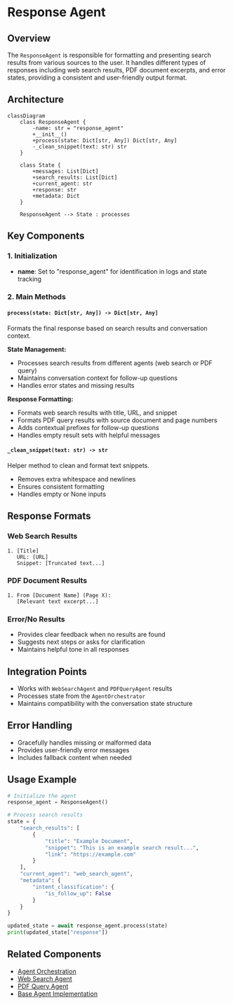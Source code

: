 # Response Agent

## Overview
The `ResponseAgent` is responsible for formatting and presenting search results from various sources to the user. It handles different types of responses including web search results, PDF document excerpts, and error states, providing a consistent and user-friendly output format.

## Architecture

```mermaid
classDiagram
    class ResponseAgent {
        -name: str = "response_agent"
        +__init__()
        +process(state: Dict[str, Any]) Dict[str, Any]
        -_clean_snippet(text: str) str
    }
    
    class State {
        +messages: List[Dict]
        +search_results: List[Dict]
        +current_agent: str
        +response: str
        +metadata: Dict
    }
    
    ResponseAgent --> State : processes
```

## Key Components

### 1. Initialization
- **name**: Set to "response_agent" for identification in logs and state tracking

### 2. Main Methods

#### `process(state: Dict[str, Any]) -> Dict[str, Any]`
Formats the final response based on search results and conversation context.

**State Management:**
- Processes search results from different agents (web search or PDF query)
- Maintains conversation context for follow-up questions
- Handles error states and missing results

**Response Formatting:**
- Formats web search results with title, URL, and snippet
- Formats PDF query results with source document and page numbers
- Adds contextual prefixes for follow-up questions
- Handles empty result sets with helpful messages

#### `_clean_snippet(text: str) -> str`
Helper method to clean and format text snippets.
- Removes extra whitespace and newlines
- Ensures consistent formatting
- Handles empty or None inputs

## Response Formats

### Web Search Results
```
1. [Title]
   URL: [URL]
   Snippet: [Truncated text...]
```

### PDF Document Results
```
1. From [Document Name] (Page X):
   [Relevant text excerpt...]
```

### Error/No Results
- Provides clear feedback when no results are found
- Suggests next steps or asks for clarification
- Maintains helpful tone in all responses

## Integration Points
- Works with `WebSearchAgent` and `PDFQueryAgent` results
- Processes state from the `AgentOrchestrator`
- Maintains compatibility with the conversation state structure

## Error Handling
- Gracefully handles missing or malformed data
- Provides user-friendly error messages
- Includes fallback content when needed

## Usage Example

```python
# Initialize the agent
response_agent = ResponseAgent()

# Process search results
state = {
    "search_results": [
        {
            "title": "Example Document",
            "snippet": "This is an example search result...",
            "link": "https://example.com"
        }
    ],
    "current_agent": "web_search_agent",
    "metadata": {
        "intent_classification": {
            "is_follow_up": False
        }
    }
}

updated_state = await response_agent.process(state)
print(updated_state["response"])
```

## Related Components
- [Agent Orchestration](AGENT_ORCHESTRATION.md)
- [Web Search Agent](WEB_SEARCH_AGENT.md)
- [PDF Query Agent](PDF_QUERY_AGENT.md)
- [Base Agent Implementation](../app/agents/base.py)
